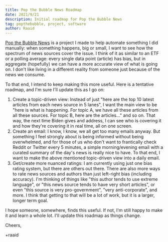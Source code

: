 ```yaml
---
title: Pop the Bubble News Roadmap
date: 2021/9/21
description: Initial roadmap for Pop the Bubble News
tag: popthebubble, project, software
author: Raaid
---
```


[Pop the Bubble News](https://popthebubble.news/) is a project I made to help automate something I did manually: when something happens, big or small, I want to see how the spectrum of news sources cover the issue. I think of it as similar to an ETF or a polling average: every single data point (article) has bias, but in aggregate (hopefully) we can have a more accurate view of what is going on. I don't like living in a different reality from someone just because of the news we consume.

To that end, I intend to keep making this more useful. Here is a tentative roadmap, and I'm sure I'll update this as I go on:

1. Create a topic-driven view: Instead of just "here are the top 10 latest articles from each news source in 5 lanes", I want the main view to be "here is what is happening. For topic A, we have all these articles from all these sources. For topic B, here are the articles..." and so on. That way, the next time Biden gives and address, I can see who is covering it and how they're covering it in real time, all on one screen.
2. Create an email: I know, I know, we all get too many emails anyway. But something I feel strongly about is being informed without being overwhelmed, and for those of us who don't want to frantically check Reddit or Twitter every 5 minutes, a simple morning/evening email with a curated summary of the day's news is really nice to have. To that end, I want to make the above mentioned topic-driven view into a daily email.
3. Get/create more nuanced ratings: I am currently using just one bias rating system, but there are others out there. There are also more ways to rate news sources and authors than just left-right bias (including accuracy). I'm thinking of things like "this author tends to use extreme language", or "this news source tends to have very short articles", or even "this source is very pro-government", "very anti-corporate", and more. I think that getting to that will be a lot of work, but it is a larger, longer term goal.

I hope someone, somewhere, finds this useful. If not, I'm still happy to make it and learn a whole lot. I'll update this roadmap as things change.

Cheers,

+raaid
